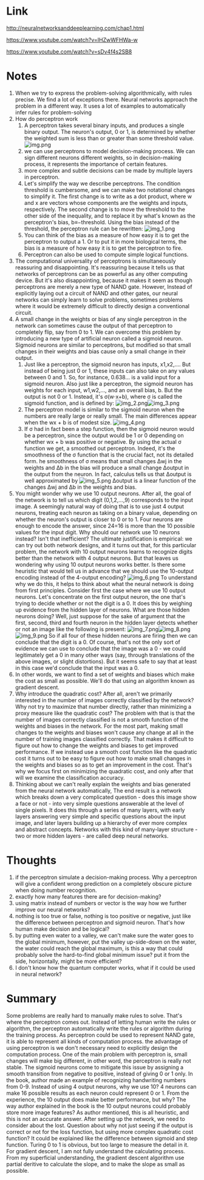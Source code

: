 Link
===============
<p>

http://neuralnetworksanddeeplearning.com/chap1.html

https://www.youtube.com/watch?v=IHZwWFHWa-w

https://www.youtube.com/watch?v=sDv4f4s2SB8

</p>


Notes
===============
1. When we try to express the problem-solving algorithmically, with rules precise. We find a lot of exceptions there.
   Neural networks approach the problem in a different way. It uses a lot of examples to automatically infer rules for 
   problem-solving
2. How do perceptron work
   1. A perceptron takes several binary inputs, and produces a single binary output.
      The neuron's output, 0 or 1, is determined by whether the weighted sum is less than or greater than some 
      threshold value.
      ![img.png](img.png)
   2. we can use perceptrons to model decision-making process. We can sign different neurons different weights, 
      so in decision-making process, it represents the importance of certain features.
   3. more complex and subtle decisions can be made by multiple layers in perceptron. 
   4. Let's simplify the way we describe perceptrons. The condition threshold is cumbersome, 
      and we can make two notational changes to simplify it. The first change is to write as a 
      dot product, where w and x are vectors whose components are the weights and inputs, 
      respectively. The second change is to move the threshold to the other side of the inequality, 
      and to replace it by what's known as the perceptron's bias, b≡−threshold. Using the bias instead 
      of the threshold, the perceptron rule can be rewritten:
      ![img_1.png](img_1.png)
   5. You can think of the bias as a measure of how easy it is to get the perceptron to output a 1. Or 
      to put it in more biological terms, the bias is a measure of how easy it is to get the perceptron to fire. 
   6. Perceptron can also be used to compute simple logical functions.
3. The computational universality of perceptrons is simultaneously reassuring and disappointing. 
   It's reassuring because it tells us that networks of perceptrons can be as powerful as any other 
   computing device. But it's also disappointing, because it makes it seem as though perceptrons are 
   merely a new type of NAND gate. However, Instead of explicitly laying out a circuit of NAND and other gates,
   our neural networks can simply learn to solve problems, sometimes problems where it would be extremely 
   difficult to directly design a conventional circuit.
4. A small change in the weights or bias of any single perceptron in the network can sometimes cause the 
   output of that perceptron to completely flip, say from 0 to 1. We can overcome this problem by introducing 
   a new type of artificial neuron called a sigmoid neuron. Sigmoid neurons are similar to perceptrons, 
   but modified so that small changes in their weights and bias cause only a small change in their output.
   1. Just like a perceptron, the sigmoid neuron has inputs, x1,x2,…. But instead of being just 0 or 1, 
      these inputs can also take on any values between 0 and 1. So, for instance, 0.638… is a valid input 
      for a sigmoid neuron. Also just like a perceptron, the sigmoid neuron has weights for each input, 
      w1,w2,…, and an overall bias, b. But the output is not 0 or 1. Instead, it's σ(w⋅x+b), where σ 
      is called the sigmoid function, and is defined by:
      ![img_2.png](img_2.png)![img_3.png](img_3.png)
   2. The perceptron model is similar to the sigmoid neuron when the numbers are really large or really small.
      The main differences appear when the wx + b is of modest size.
      ![img_4.png](img_4.png)
   3. If σ had in fact been a step function, then the sigmoid neuron would be a perceptron, since the output 
      would be 1 or 0 depending on whether wx + b was positive or negative. By using the actual σ function we get, 
      a smoothed out perceptron. Indeed, it's the smoothness of the σ function that is the crucial fact, not
      its detailed form. he smoothness of σ means that small changes Δwj in the weights and Δb in the bias 
      will produce a small change Δoutput in the output from the neuron. In fact, calculus tells us that
      Δoutput is well approximated by
      ![img_5.png](img_5.png)
      Δoutput  is a linear function of the changes Δwj and Δb in the weights and bias.
5. You might wonder why we use 10 output neurons. After all, the goal of the network is to tell us which 
   digit (0,1,2,…,9) corresponds to the input image. A seemingly natural way of doing that is to use just 
   4 output neurons, treating each neuron as taking on a binary value, depending on whether the neuron's
   output is closer to 0 or to 1. Four neurons are enough to encode the answer, since 24=16 is more than 
   the 10 possible values for the input digit. Why should our network use 10 neurons instead? Isn't that
   inefficient? The ultimate justification is empirical: we can try out both network designs, and it turns 
   out that, for this particular problem, the network with 10 output neurons learns to recognize digits 
   better than the network with 4 output neurons. But that leaves us wondering why using 10 output neurons
   works better. Is there some heuristic that would tell us in advance that we should use the 10-output 
   encoding instead of the 4-output encoding?
   ![img_6.png](img_6.png)
   To understand why we do this, it helps to think about what the neural network is doing from first 
   principles. Consider first the case where we use 10 output neurons. Let's concentrate on the first
   output neuron, the one that's trying to decide whether or not the digit is a 0. It does this by 
   weighing up evidence from the hidden layer of neurons. What are those hidden neurons doing? Well,
   just suppose for the sake of argument that the first, second, third and fourth neuron in the hidden layer 
   detects whether or not an image like the following is present:
   ![img_7.png](img_7.png)![img_8.png](img_8.png)![img_9.png](img_9.png)
   So if all four of these hidden neurons are firing then we can conclude that the digit is a 0. Of course, 
   that's not the only sort of evidence we can use to conclude that the image was a 0 - we could legitimately
   get a 0 in many other ways (say, through translations of the above images, or slight distortions). 
   But it seems safe to say that at least in this case we'd conclude that the input was a 0.
6. In other words, we want to find a set of weights and biases which make the cost as small as possible.
   We'll do that using an algorithm known as gradient descent.
7. Why introduce the quadratic cost? After all, aren't we primarily interested in the number of images 
   correctly classified by the network? Why not try to maximize that number directly, rather than
   minimizing a proxy measure like the quadratic cost? The problem with that is that the number of 
   images correctly classified is not a smooth function of the weights and biases in the network.
   For the most part, making small changes to the weights and biases won't cause any change at all
   in the number of training images classified correctly. That makes it difficult to figure out how 
   to change the weights and biases to get improved performance. If we instead use a smooth cost function
   like the quadratic cost it turns out to be easy to figure out how to make small changes in the weights
   and biases so as to get an improvement in the cost. That's why we focus first on minimizing the quadratic
   cost, and only after that will we examine the classification accuracy.
8. Thinking about we can't really explain the weights and bias generated from the neural network automatically, 
   The end result is a network which breaks down a very complicated question - does this image show a face or
   not - into very simple questions answerable at the level of single pixels. It does this through a series
   of many layers, with early layers answering very simple and specific questions about the input image, 
   and later layers building up a hierarchy of ever more complex and abstract concepts. Networks with this
   kind of many-layer structure - two or more hidden layers - are called deep neural networks.
   





Thoughts
===============
1. if the perceptron simulate a decision-making process. Why a perceptron will give a confident wrong prediction
   on a completely obscure picture when doing number recognition.
2. exactly how many features there are for decision-making?
3. using matrix instead of numbers or vector is the way how we further improve our neural networks?
4. nothing is too true or false, nothing is too positive or negative, just like the difference between perceptron
   and sigmoid neuron. That's how human make decision and be logical?
5. by putting even water to a valley, we can't make sure the water goes to the global minimum, however, put
   the valley up-side-down on the water, the water could reach the global maximum, is this a way that could 
   probably solve the hard-to-find global minimum issue? put it from the side, horizontally, might be more 
   efficient?
6. I don't know how the quantum computer works, what if it could be used in neural network?




Summary
===============
Some problems are really hard to manually make rules to solve. That's where the perceptron comes out. 
Instead of letting human write the rules or algorithm, the perceptron automatically write the rules or algorithm
during the training process. As perceptron could be used to represent NAND gate, it is able to represent all kinds
of computation process. the advantage of using perceptron is we don't necessary need to explicitly design
the computation process. One of the main problem with perceptron is, small changes will make big different, in other
word, the perceptron is really not stable. The sigmoid neurons come to mitigate this issue by assigning a smooth
transition from negative to positive, instead of giving 0 or 1 only. 
In the book, author made an example of recognizing handwriting numbers from 0-9. Instead of using 4 output 
neurons, why we use 10? 4 neurons can make 16 possible results as each neuron could represent 0 or 1. From
the experience, the 10 output does make better performance, but why? The way author explained in the book
is the 10 output neurons could probably store more image features? As author mentioned, this is all heuristic, 
and this is not an accurate answer. 
After setting up the network, we need to consider about the lost. Question about why not just seeing if the 
output is correct or not for the loss function, but using more complex quadratic cost function? It could be explained
like the difference between sigmoid and step function. Turing 0 to 1 is obvious, but too large to measure the 
detail in it. 
For gradient descent, I am not fully understand the calculating process. From my superficial understanding, 
the gradient descent algorithm use partial deritive to calculate the slope, and to make the slope as small as
possible. 